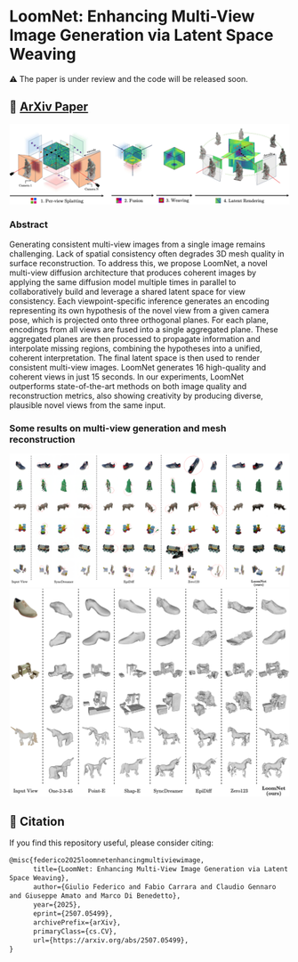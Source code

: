 # LoomNet: Enhancing Multi-View Image Generation via Latent Space Weaving
:warning: The paper is under review and the code will be released soon.

## :blue_book:  <a href="https://arxiv.org/pdf/2507.05499" target="_blank">ArXiv Paper</a>

![Teaser](https://github.com/GiulioFede/LoomNet/blob/main/github_files/teaser.jpg)

### Abstract
Generating consistent multi-view images from a single image remains challenging. Lack of spatial consistency often degrades 3D mesh quality in surface reconstruction. To address this, we propose LoomNet, a novel multi-view diffusion architecture that produces coherent images by applying the same diffusion model multiple times in parallel to collaboratively build and leverage a shared latent space for view consistency. Each viewpoint-specific inference generates an encoding representing its own hypothesis of the novel view from a given camera pose, which is projected onto three orthogonal planes. For each plane, encodings from all views are fused into a single aggregated plane. These aggregated planes are then processed to propagate information and interpolate missing regions, combining the hypotheses into a unified, coherent interpretation. The final latent space is then used to render consistent multi-view images. LoomNet generates 16 high-quality and coherent views in just 15 seconds. In our experiments, LoomNet outperforms state-of-the-art methods on both image quality and reconstruction metrics, also showing creativity by producing diverse, plausible novel views from the same input.

### Some results on multi-view generation and mesh reconstruction
![Immagine 1](https://github.com/GiulioFede/LoomNet/blob/main/github_files/risultati_multiview.png) 
![Immagine 2](https://github.com/GiulioFede/LoomNet/blob/main/github_files/risultati_mesh.png) 


## :open_book: Citation

If you find this repository useful, please consider citing:

```
@misc{federico2025loomnetenhancingmultiviewimage,
      title={LoomNet: Enhancing Multi-View Image Generation via Latent Space Weaving}, 
      author={Giulio Federico and Fabio Carrara and Claudio Gennaro and Giuseppe Amato and Marco Di Benedetto},
      year={2025},
      eprint={2507.05499},
      archivePrefix={arXiv},
      primaryClass={cs.CV},
      url={https://arxiv.org/abs/2507.05499}, 
}
```




